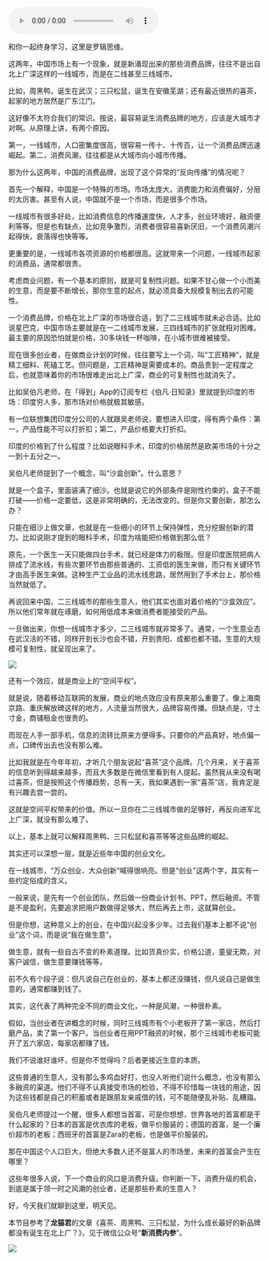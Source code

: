 <audio src="http://igetoss.cdn.igetget.com/mp3/201709/04/201709040103340246957988.mp3" controls="controls">您的浏览器不支持 audio 标签。</audio><p>和你一起终身学习，这里是罗辑思维。</p><p>这两年，中国市场上有一个现象，就是新涌现出来的那些消费品牌，往往不是出自北上广深这样的一线城市，而是在二线甚至三线城市。</p><p>比如，周黑鸭，诞生在武汉；三只松鼠，诞生在安徽芜湖；还有最近很热的喜茶，起家的地方居然是广东江门。</p><p>这好像不太符合我们的常识。按说，最容易诞生消费品牌的地方，应该是大城市才对啊。从原理上讲，有两个原因。</p><p>第一，一线城市，人口密集度很高，很容易一传十、十传百，让一个消费品牌迅速崛起。第二，消费风潮，往往都是从大城市向小城市传播。</p><p>那为什么这两年，中国的消费品牌，出现了这个异常的“反向传播”的情况呢？</p><p> 首先一个解释，中国是一个特殊的市场。市场太庞大，消费能力和消费偏好，分层的太厉害。甚至有人说，中国就不是一个市场，而是很多个市场。</p><p>一线城市有很多好处，比如消费信息的传播速度快，人才多，创业环境好，融资便利等等。但是也有缺点，比如竞争激烈，消费者很容易喜新厌旧，一个消费风潮兴起得快，衰落得也快等等。</p><p>更重要的是，一线城市各项资源的价格都很高。这就带来一个问题，一线城市起家的消费品，通常都很贵。</p><p>考虑商业问题，有一个基本的原则，就是可复制性问题。如果不甘心做一个小而美的生意，而是要不断增长，那你生意的起点，就必须具备大规模复制出去的可能性。</p><p>一个消费品牌，价格在北上广深的市场很合适，到了二三线城市就未必合适。比如说星巴克，中国市场主要就是在一二线城市发展，三四线城市的扩张就相对困难。最主要的原因恐怕就是价格，30多块钱一杯咖啡，在小城市很难被接受。</p><p>现在很多创业者，在做商业计划的时候，往往要写上一个词，叫“工匠精神”，就是精工细料、死磕工艺。但问题是，工匠精神是需要成本的。商品贵到一定程度之后，也就意味着你的市场很难走出北上广深，商业的可复制性也就消失了。</p><p>比如吴伯凡老师，在「得到」App的订阅专栏《伯凡·日知录》里就提到印度的市场：印度穷人多，那市场对价格就极其敏感。</p><p>有一位联想集团印度分公司的人就跟吴老师说，要想进入印度，得有两个条件：第一，产品性能不可以打折扣；第二，产品价格要大打折扣。</p><p>印度的价格到了什么程度？比如说眼科手术，印度的价格居然是欧美市场的十分之一到十五分之一。</p><p>吴伯凡老师提到了一个概念，叫“沙盒创新”。什么意思？</p><p>就是一个盒子，里面装满了细沙。也就是说它的外部条件是刚性约束的，盒子不能打破——价格一定要低，这是非常明确的，无法改变的。但是你又要创新，那怎么办？</p><p>只能在细沙上做文章，也就是在一些细小的环节上保持弹性，充分挖掘创新的潜力。比如说刚才提到的眼科手术，印度为啥能把价格做到那么低？</p><p>原先，一个医生一天只能做四台手术，就已经是体力的极限。但是印度医院把病人排成了流水线，有些次要环节由那些普通的、工资低的医生来做，而只有关键环节才由高手医生来做。这种生产工业品的流水线思路，居然用到了手术台上，那价格当然就低了。</p><p>再说回来中国，二三线城市的那些生意人，他们其实也面对着价格的“沙盒效应”。所以他们常年就在琢磨，如何用低成本来做消费者能接受的产品。</p><p>一旦做出来，你想一线城市才多少，二三线城市就非常多了。通常，一个生意业态在武汉活的不错，同样开到长沙也会不错，开到贵阳、成都也都不错。生意的大规模可复制性，就呈现出来了。</p><img src="https://piccdn.igetget.com/img/201709/03/201709032317279296768994.jpg" /><p>还有一个效应，就是商业上的“空间平权”。</p><p>就是说，随着移动互联网的发展，商业的地点效应没有原来那么重要了。像上海南京路、重庆解放碑这样的地方，人流量当然很大，品牌容易传播。但缺点是，寸土寸金，商铺租金也很贵的。</p><p>而现在人手一部手机，信息的流转比原来方便得多。只要你的产品真好，地点偏一点，口碑传出去也没有那么难。</p><p>比如我就是在今年年初，才听几个朋友说起“喜茶”这个品牌。几个月来，关于喜茶的信息听到得越来越多，而且大多数是在微信里看到有人提起。虽然我从来没有喝过喜茶，但是按照这个传播趋势，总有一天，我如果遇到一家“喜茶”店，我肯定是有兴趣去尝一尝的。</p><p>这就是空间平权带来的价值。所以一旦你在二三线城市做的足够好，再反向进军北上广深，就没有那么难了。</p><p>以上，基本上就可以解释周黑鸭、三只松鼠和喜茶等等这些品牌的崛起。</p><p>其实还可以深想一层，就是近些年中国的创业文化。</p><p>在一线城市，“万众创业、大众创新”喊得很响亮。但是“创业”这两个字，其实有一些约定俗成的含义。</p><p>一般来说，是先有一个创业团队，然后做一份商业计划书、PPT，然后融资。不管是不是盈利，先要追求把用户数做得足够大，然后再去上市，这就算创业。</p><p>但是你想，这种意义上的创业，在中国兴起没多少年。过去我们基本上都不说“创业”这个词，而是说“我在做生意”。</p><p>做生意，就有一些自古不变的朴素道理。比如货真价实，价格公道，童叟无欺，对客户诚信，做生意要赚钱等等。</p><p>前不久有个段子说：但凡说自己在创业的，基本上都还没赚钱，但凡说自己是做生意的，通常都赚到钱了。</p><p>其实，这代表了两种完全不同的商业文化，一种是风潮，一种很朴素。</p><p>假如，当创业者在讲概念的时候，同时三线城市有个小老板开了第一家店，然后打磨产品，卖了第一个客户。当创业者在用PPT融资的时候，那个三线城市老板可能开了五六家店，每家店都赚了钱。</p><p>我们不说谁好谁坏，但是你不觉得吗？后者更接近生意的本质。</p><p>这些普通的生意人，没有那么多鸡血好打，也没人听他们说什么概念，也没有那么多融资的渠道。他们不得不认真接受市场的检验，不得不珍惜每一块钱的用途，因为这些钱都是自己的积蓄或者是跟朋友亲戚借的钱，可不能随便乱补贴、乱糟蹋。</p><p>吴伯凡老师提过一个醒，很多人都想当首富，可是你想想，世界各地的首富都是干什么起家的？日本的首富是优衣库的老板，做平价服装的；德国的首富，是一个廉价超市的老板；西班牙的首富是Zara的老板，也是做平价服装的。</p><p>那在中国这个人口巨大，但绝大多数人还不是富人的市场里，未来的首富会产生在哪里？</p><p>这些年很多人说，下一个商业的风口是消费升级。你判断一下，消费升级的机会，到底是属于领一时之风潮的创业者，还是那些朴素的生意人？</p><p>好，今天我们就聊到这里，明天见。</p><p>本节目参考了<b>龙猫君</b>的文章《喜茶、周黑鸭、三只松鼠，为什么成长最好的新品牌都没有诞生在北上广？》，见于微信公众号“<b>新消费内参</b>”。</p><img src="https://piccdn.igetget.com/img/201709/03/201709032319363319184383.jpg" />